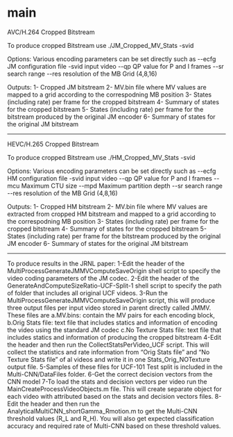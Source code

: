 # main

AVC/H.264 Cropped Bitstream

To produce cropped Bitstream use
./JM_Cropped_MV_Stats -svid <source video>

Options:
Various encoding parameters can be set directly such as
   --ecfg   JM configuration file
   -svid    input video
   --qp     QP value for P and I frames
   --sr     search range
   --res    resolution of the MB Grid (4,8,16)
   
Outputs:
1- Cropped JM bitstream
2- MV.bin file where MV values are mapped to a grid according to the correspodning MB position
3- States (including rate) per frame for the cropped bitstream
4- Summary of states for the cropped bitstream
5- States (including rate) per frame for the bitstream produced by the original JM encoder
6- Summary of states for the original JM bitstream

----------------------------------------------------------------
HEVC/H.265 Cropped Bitstream

To produce cropped Bitstream use
./HM_Cropped_MV_Stats -svid <source video>

Options:
Various encoding parameters can be set directly such as
   --ecfg   HM configuration file
   -svid    input video
   --qp     QP value for P and I frames
   --mcu    Maximum CTU size
   --mpd    Maximum partition depth
   --sr     search range
   --res    resolution of the MB Grid (4,8,16)
   
Outputs:
1- Cropped HM bitstream
2- MV.bin file where MV values are extracted from cropped HM bitstream and mapped to a grid according to the correspodning MB position
3- States (including rate) per frame for the cropped bitstream
4- Summary of states for the cropped bitstream
5- States (including rate) per frame for the bitstream produced by the original JM encoder
6- Summary of states for the original JM bitstream

----------------------------------------------------------
To produce results in the JRNL paper:
1-Edit the header of the MultiProcessGenerateJMMVComputeSaveOrigin shell script to specify the video coding parameters of the JM codec.
2-Edit the header of the  GenerateAndComputeSizeRatio-UCF-Split-1 shell script to specify the path of folder that includes all original UCF videos.
3-Run the MultiProcessGenerateJMMVComputeSaveOrigin script, this will produce three output files per input video stored in parent directly called JMMV. These files are
   a.MV.bins: contain the MV pairs for each encoding block, 
   b.Orig Stats file: text file that includes statics and information of encoding the video using the standard JM codec
   c.No Texture Stats file: text file that includes statics and information of producing the cropped bitstream
4-Edit the header and then run the CollectStatsPerVideo_UCF script. This will collect the statistics and rate information from “Orig Stats file” and “No Texture Stats file” of al videos and write it in one Stats_Orig_NOTexture output file.
5-Samples of these files for UCF-101 Test split is included in the Multi-CNN/DataFiles folder.
6-Get the correct decision vectors from the CNN model
7-To load the stats and decision vectors per video run the MainCreateProcessVideoObjects.m file. This will create separate object for each video with attributed based on the stats  and decision vectors files.
8-Edit the header and then run the AnalyticalMultiCNN_shortGamma_Rmotion.m to get the Multi-CNN threshold values (R_L and R_H). You will also get expected classification accuracy and required rate of Multi-CNN based on these threshold values.

